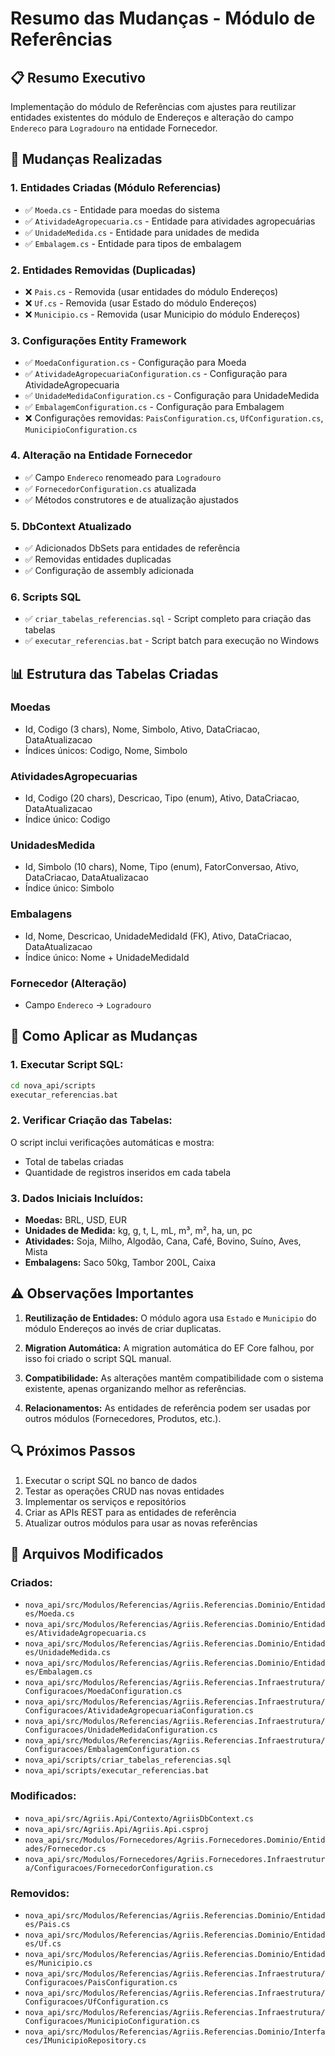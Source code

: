 # Resumo das Mudanças - Módulo de Referências

## 📋 **Resumo Executivo**

Implementação do módulo de Referências com ajustes para reutilizar entidades existentes do módulo de Endereços e alteração do campo `Endereco` para `Logradouro` na entidade Fornecedor.

## 🔧 **Mudanças Realizadas**

### **1. Entidades Criadas (Módulo Referencias)**
- ✅ `Moeda.cs` - Entidade para moedas do sistema
- ✅ `AtividadeAgropecuaria.cs` - Entidade para atividades agropecuárias
- ✅ `UnidadeMedida.cs` - Entidade para unidades de medida
- ✅ `Embalagem.cs` - Entidade para tipos de embalagem

### **2. Entidades Removidas (Duplicadas)**
- ❌ `Pais.cs` - Removida (usar entidades do módulo Endereços)
- ❌ `Uf.cs` - Removida (usar Estado do módulo Endereços)
- ❌ `Municipio.cs` - Removida (usar Municipio do módulo Endereços)

### **3. Configurações Entity Framework**
- ✅ `MoedaConfiguration.cs` - Configuração para Moeda
- ✅ `AtividadeAgropecuariaConfiguration.cs` - Configuração para AtividadeAgropecuaria
- ✅ `UnidadeMedidaConfiguration.cs` - Configuração para UnidadeMedida
- ✅ `EmbalagemConfiguration.cs` - Configuração para Embalagem
- ❌ Configurações removidas: `PaisConfiguration.cs`, `UfConfiguration.cs`, `MunicipioConfiguration.cs`

### **4. Alteração na Entidade Fornecedor**
- ✅ Campo `Endereco` renomeado para `Logradouro`
- ✅ `FornecedorConfiguration.cs` atualizada
- ✅ Métodos construtores e de atualização ajustados

### **5. DbContext Atualizado**
- ✅ Adicionados DbSets para entidades de referência
- ✅ Removidas entidades duplicadas
- ✅ Configuração de assembly adicionada

### **6. Scripts SQL**
- ✅ `criar_tabelas_referencias.sql` - Script completo para criação das tabelas
- ✅ `executar_referencias.bat` - Script batch para execução no Windows

## 📊 **Estrutura das Tabelas Criadas**

### **Moedas**
- Id, Codigo (3 chars), Nome, Simbolo, Ativo, DataCriacao, DataAtualizacao
- Índices únicos: Codigo, Nome, Simbolo

### **AtividadesAgropecuarias**
- Id, Codigo (20 chars), Descricao, Tipo (enum), Ativo, DataCriacao, DataAtualizacao
- Índice único: Codigo

### **UnidadesMedida**
- Id, Simbolo (10 chars), Nome, Tipo (enum), FatorConversao, Ativo, DataCriacao, DataAtualizacao
- Índice único: Simbolo

### **Embalagens**
- Id, Nome, Descricao, UnidadeMedidaId (FK), Ativo, DataCriacao, DataAtualizacao
- Índice único: Nome + UnidadeMedidaId

### **Fornecedor (Alteração)**
- Campo `Endereco` → `Logradouro`

## 🚀 **Como Aplicar as Mudanças**

### **1. Executar Script SQL:**
```bash
cd nova_api/scripts
executar_referencias.bat
```

### **2. Verificar Criação das Tabelas:**
O script inclui verificações automáticas e mostra:
- Total de tabelas criadas
- Quantidade de registros inseridos em cada tabela

### **3. Dados Iniciais Incluídos:**
- **Moedas:** BRL, USD, EUR
- **Unidades de Medida:** kg, g, t, L, mL, m³, m², ha, un, pc
- **Atividades:** Soja, Milho, Algodão, Cana, Café, Bovino, Suíno, Aves, Mista
- **Embalagens:** Saco 50kg, Tambor 200L, Caixa

## ⚠️ **Observações Importantes**

1. **Reutilização de Entidades:** O módulo agora usa `Estado` e `Municipio` do módulo Endereços ao invés de criar duplicatas.

2. **Migration Automática:** A migration automática do EF Core falhou, por isso foi criado o script SQL manual.

3. **Compatibilidade:** As alterações mantêm compatibilidade com o sistema existente, apenas organizando melhor as referências.

4. **Relacionamentos:** As entidades de referência podem ser usadas por outros módulos (Fornecedores, Produtos, etc.).

## 🔍 **Próximos Passos**

1. Executar o script SQL no banco de dados
2. Testar as operações CRUD nas novas entidades
3. Implementar os serviços e repositórios
4. Criar as APIs REST para as entidades de referência
5. Atualizar outros módulos para usar as novas referências

## 📝 **Arquivos Modificados**

### **Criados:**
- `nova_api/src/Modulos/Referencias/Agriis.Referencias.Dominio/Entidades/Moeda.cs`
- `nova_api/src/Modulos/Referencias/Agriis.Referencias.Dominio/Entidades/AtividadeAgropecuaria.cs`
- `nova_api/src/Modulos/Referencias/Agriis.Referencias.Dominio/Entidades/UnidadeMedida.cs`
- `nova_api/src/Modulos/Referencias/Agriis.Referencias.Dominio/Entidades/Embalagem.cs`
- `nova_api/src/Modulos/Referencias/Agriis.Referencias.Infraestrutura/Configuracoes/MoedaConfiguration.cs`
- `nova_api/src/Modulos/Referencias/Agriis.Referencias.Infraestrutura/Configuracoes/AtividadeAgropecuariaConfiguration.cs`
- `nova_api/src/Modulos/Referencias/Agriis.Referencias.Infraestrutura/Configuracoes/UnidadeMedidaConfiguration.cs`
- `nova_api/src/Modulos/Referencias/Agriis.Referencias.Infraestrutura/Configuracoes/EmbalagemConfiguration.cs`
- `nova_api/scripts/criar_tabelas_referencias.sql`
- `nova_api/scripts/executar_referencias.bat`

### **Modificados:**
- `nova_api/src/Agriis.Api/Contexto/AgriisDbContext.cs`
- `nova_api/src/Agriis.Api/Agriis.Api.csproj`
- `nova_api/src/Modulos/Fornecedores/Agriis.Fornecedores.Dominio/Entidades/Fornecedor.cs`
- `nova_api/src/Modulos/Fornecedores/Agriis.Fornecedores.Infraestrutura/Configuracoes/FornecedorConfiguration.cs`

### **Removidos:**
- `nova_api/src/Modulos/Referencias/Agriis.Referencias.Dominio/Entidades/Pais.cs`
- `nova_api/src/Modulos/Referencias/Agriis.Referencias.Dominio/Entidades/Uf.cs`
- `nova_api/src/Modulos/Referencias/Agriis.Referencias.Dominio/Entidades/Municipio.cs`
- `nova_api/src/Modulos/Referencias/Agriis.Referencias.Infraestrutura/Configuracoes/PaisConfiguration.cs`
- `nova_api/src/Modulos/Referencias/Agriis.Referencias.Infraestrutura/Configuracoes/UfConfiguration.cs`
- `nova_api/src/Modulos/Referencias/Agriis.Referencias.Infraestrutura/Configuracoes/MunicipioConfiguration.cs`
- `nova_api/src/Modulos/Referencias/Agriis.Referencias.Dominio/Interfaces/IMunicipioRepository.cs`